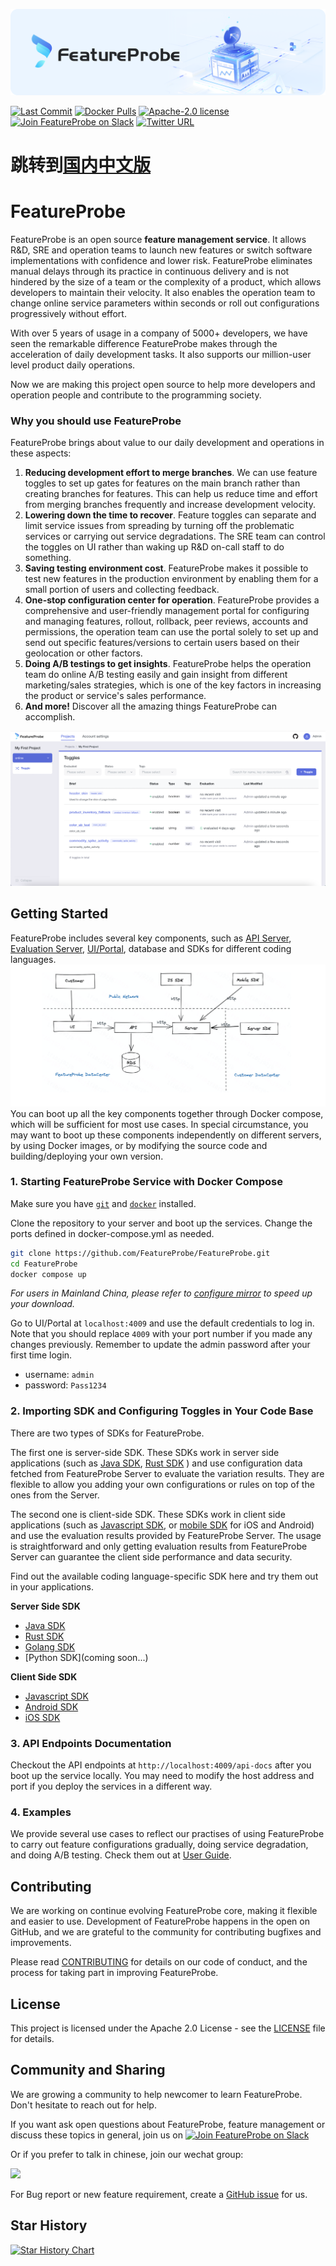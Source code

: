 ![Feature Management Service, FeatureProbe](./pictures/featureprobe_title.png)


[![Last Commit](https://img.shields.io/github/last-commit/FeatureProbe/FeatureProbe)](https://github.com/FeatureProbe/FeatureProbe)
[![Docker Pulls](https://img.shields.io/docker/pulls/featureprobe/api)](https://hub.docker.com/u/featureprobe)
[![Apache-2.0 license](https://img.shields.io/github/license/FeatureProbe/FeatureProbe)](https://github.com/FeatureProbe/FeatureProbe/blob/main/LICENSE)
[![Join FeatureProbe on Slack](https://img.shields.io/badge/slack-join-blue?logo=slack)](https://join.slack.com/t/featureprobe/shared_invite/zt-1b5qd120x-R~dDbpgL85GgCLTtfNDj0Q)
[![Twitter URL](https://img.shields.io/twitter/url/https/twitter.com/FeatureProbe.svg?style=social&label=FeatureProbe)](https://twitter.com/FeatureProbe)

# 跳转到[国内中文版](https://gitee.com/featureprobe/FeatureProbe/blob/main/README_CN.md)

# FeatureProbe 



FeatureProbe is an open source **feature management service**. 
It allows R&D, SRE and operation teams to launch new features or switch software implementations with confidence and lower risk.
FeatureProbe eliminates manual delays through its practice in continuous delivery and is not hindered by the size of a 
team or the complexity of a product, which allows developers to maintain their velocity. 
It also enables the operation team to change online service parameters within seconds or roll out configurations progressively 
without effort.

With over 5 years of usage in a company of 5000+ developers, we have seen the remarkable difference FeatureProbe makes
through the acceleration of daily development tasks. It also supports our million-user level product daily operations.

Now we are making this project open source to help more developers and operation people and contribute to the programming society. 

### Why you should use FeatureProbe

FeatureProbe brings about value to our daily development and operations in these aspects:

1. **Reducing development effort to merge branches**. 
We can use feature toggles to set up gates for features on the 
main branch rather than creating branches for features. 
This can help us reduce time and effort from merging branches frequently and increase 
development velocity.
2. **Lowering down the time to recover**. 
Feature toggles can separate and limit service issues from spreading by turning off the problematic services or carrying
out service degradations. The SRE team can control the toggles on UI rather than waking up R&D on-call staff to do something.
3. **Saving testing environment cost**. 
FeatureProbe makes it possible to test new features in the production
environment by enabling them for a small portion of users and collecting feedback.
4. **One-stop configuration center for operation**. 
FeatureProbe provides a comprehensive and user-friendly management portal for configuring and managing features, 
rollout, rollback, peer reviews, accounts and permissions, the operation team can use the portal solely to set up and send out specific features/versions to 
certain users based on their geolocation or other factors. 
5. **Doing A/B testings to get insights**. 
FeatureProbe helps the operation team do online A/B testing easily and gain insight
from different marketing/sales strategies, which is one of the key factors in increasing the product or service's 
sales performance.
6. **And more!** 
Discover all the amazing things FeatureProbe can accomplish. 




![FeatureProbe screenshot](./pictures/toggles.png) 



## Getting Started

FeatureProbe includes several key components, such as 
[API Server](https://github.com/FeatureProbe/feature-probe-api/blob/master/README.md), 
[Evaluation Server](https://github.com/FeatureProbe/feature-probe-ui/blob/master/README.md), 
 [UI/Portal](https://github.com/FeatureProbe/feature-probe-ui/blob/master/README.md), 
database and SDKs for 
different coding languages. 
![FeatureProbe Architecture](./pictures/feature_probe_architecture.png)
You can boot up all the key components together through Docker compose, which will be sufficient for most use cases.
In special circumstance, you may want to boot up these components independently on different servers, by using 
Docker images, or by modifying the source code and building/deploying your own version. 



### 1. Starting FeatureProbe Service with Docker Compose

Make sure you have [`git`](https://git-scm.com/) and [`docker`](https://www.docker.com/) installed.

Clone the repository to your server and boot up the services. Change the ports defined in docker-compose.yml as needed.

``` bash
git clone https://github.com/FeatureProbe/FeatureProbe.git
cd FeatureProbe
docker compose up
```
*For users in Mainland China, please refer to [configure mirror](DOCKER_HUB.md) to speed up your download.*

Go to UI/Portal at `localhost:4009` and use the default credentials to log in. 
Note that you should replace `4009` with your port number if you made any changes previously. 
Remember to update the admin password after your first time login.

  - username: `admin`
  - password: `Pass1234`

### 2. Importing SDK and Configuring Toggles in Your Code Base

There are two types of SDKs for FeatureProbe. 

The first one is server-side SDK. These SDKs work in server side applications (such as 
[Java SDK](https://github.com/FeatureProbe/server-sdk-java/blob/master/README.md), 
[Rust SDK](https://github.com/FeatureProbe/server-sdk-rust/blob/master/README.md)
) and use configuration 
data fetched from FeatureProbe Server to evaluate the variation results. They are flexible to allow you adding your own 
configurations or rules on top of the ones from the Server.

The second one is client-side SDK. These SDKs work in client side applications (such as [Javascript SDK](https://github.com/FeatureProbe/client-sdk-js/blob/master/README.md), 
or [mobile SDK](https://github.com/FeatureProbe/client-sdk-mobile/blob/master/README.md) for iOS and Android) and
use the evaluation results provided by FeatureProbe Server. The usage is straightforward and only getting evaluation results
from FeatureProbe Server can guarantee the client side performance and data security.


Find out the available coding language-specific SDK here and try them out in your applications.

**Server Side SDK**
* [Java SDK](https://github.com/FeatureProbe/server-sdk-java)
* [Rust SDK](https://github.com/FeatureProbe/server-sdk-rust)
* [Golang SDK](https://github.com/FeatureProbe/server-sdk-go)
* [Python SDK](coming soon...)


**Client Side SDK**
* [Javascript SDK](https://github.com/FeatureProbe/client-sdk-js)
* [Android SDK](https://github.com/FeatureProbe/client-sdk-mobile)
* [iOS SDK](https://github.com/FeatureProbe/client-sdk-mobile)

### 3. API Endpoints Documentation

Checkout the API endpoints at `http://localhost:4009/api-docs` after you boot up the service locally. You may 
need to modify the host address and port if you deploy the services in a different way.

### 4. Examples

We provide several use cases to reflect our practises of using FeatureProbe to carry out feature configurations
gradually, doing service degradation, and doing A/B testing. Check them out at 
[User Guide](https://github.com/FeatureProbe/featureprobe/blob/master/USER_GUIDE.md).



## Contributing
We are working on continue evolving FeatureProbe core, making it flexible and easier to use. 
Development of FeatureProbe happens in the open on GitHub, and we are grateful to the 
community for contributing bugfixes and improvements.

Please read [CONTRIBUTING](CONTRIBUTING.md) for details on our code of conduct, and the process for 
taking part in improving FeatureProbe.


## License

This project is licensed under the Apache 2.0 License - see the [LICENSE](LICENSE) file for details.


## Community and Sharing

We are growing a community to help newcomer to learn FeatureProbe. Don't hesitate to reach out for help.

If you want ask open questions about FeatureProbe, feature management or discuss these topics in general, join us on [![Join FeatureProbe on Slack](https://img.shields.io/badge/slack-join-blue?logo=slack)](https://join.slack.com/t/featureprobe/shared_invite/zt-1b5qd120x-R~dDbpgL85GgCLTtfNDj0Q) 

Or if you prefer to talk in chinese, join our wechat group: 

<img src="https://github.com/FeatureProbe/FeatureProbe/blob/main/pictures/Wechat0715.jpeg" width = "250" />

For Bug report or new feature requirement, create a [GitHub issue](https://github.com/FeatureProbe/FeatureProbe/issues/new/choose) for us.

## Star History

[![Star History Chart](https://api.star-history.com/svg?repos=FeatureProbe/FeatureProbe&type=Date)](https://star-history.com/#FeatureProbe/FeatureProbe&Date)

